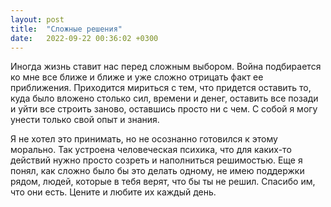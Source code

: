 ```yaml
---
layout: post
title:  "Сложные решения"
date:   2022-09-22 00:36:02 +0300
---
```


Иногда жизнь ставит нас перед сложным выбором. Война подбирается ко мне все ближе и ближе и уже сложно отрицать
факт ее приближения. Приходится мириться с тем, что придется оставить то, куда было вложено столько сил, времени и денег, 
оставить все позади и уйти все строить заново, оставшись просто ни с чем. С собой я могу унести только свой опыт и знания.

Я не хотел это принимать, но не осознанно готовился к этому морально. Так устроена человеческая психика, что для 
каких-то действий нужно просто созреть и наполниться решимостью. Еще я понял, как сложно было бы это делать одному, 
не имею поддержки рядом, людей, которые в тебя верят, что бы ты не решил. Спасибо им, что они есть. Цените и любите 
их каждый день.